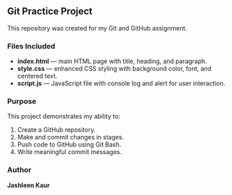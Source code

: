 ## Git Practice Project

This repository was created for my Git and GitHub assignment.

### Files Included
- **index.html** — main HTML page with title, heading, and paragraph.
- **style.css** — enhanced CSS styling with background color, font, and centered text.
- **script.js** — JavaScript file with console log and alert for user interaction.

### Purpose
This project demonstrates my ability to:
1. Create a GitHub repository.
2. Make and commit changes in stages.
3. Push code to GitHub using Git Bash.
4. Write meaningful commit messages.

### Author
**Jashleen Kaur**

